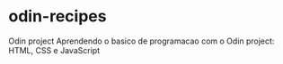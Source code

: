 # odin-recipes
Odin project
Aprendendo o basico de programacao com o Odin project: HTML, CSS e JavaScript